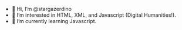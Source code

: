 - 👋 Hi, I’m @stargazerdino
- 👀 I’m interested in HTML, XML, and Javascript (Digital Humanities!).
- 🌱 I’m currently learning Javascript.

<!---
stargazerdino/stargazerdino is a ✨ special ✨ repository because its `README.md` (this file) appears on your GitHub profile.
You can click the Preview link to take a look at your changes.
--->

